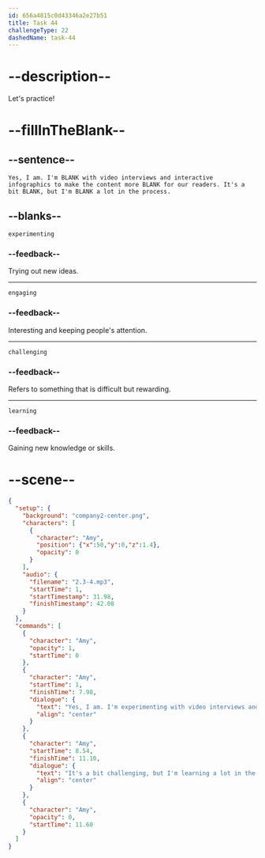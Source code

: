 ```yaml
---
id: 656a4815c0d43346a2e27b51
title: Task 44
challengeType: 22
dashedName: task-44
---
```


<!-- (Audio) Amy: Yes, I am. I'm experimenting with video interviews and interactive infographics to make the content more engaging for our readers. It's a bit challenging, but I'm learning a lot in the process. -->

# --description--

Let's practice!

# --fillInTheBlank--

## --sentence--

`Yes, I am. I'm BLANK with video interviews and interactive infographics to make the content more BLANK for our readers. It's a bit BLANK, but I'm BLANK a lot in the process.`

## --blanks--

`experimenting`

### --feedback--

Trying out new ideas.

---

`engaging`

### --feedback--

Interesting and keeping people's attention.

---

`challenging`

### --feedback--

Refers to something that is difficult but rewarding.

---

`learning`

### --feedback--

Gaining new knowledge or skills.

# --scene--

```json
{
  "setup": {
    "background": "company2-center.png",
    "characters": [
      {
        "character": "Amy",
        "position": {"x":50,"y":0,"z":1.4},
        "opacity": 0
      }
    ],
    "audio": {
      "filename": "2.3-4.mp3",
      "startTime": 1,
      "startTimestamp": 31.98,
      "finishTimestamp": 42.08
    }
  },
  "commands": [
    {
      "character": "Amy",
      "opacity": 1,
      "startTime": 0
    },
    {
      "character": "Amy",
      "startTime": 1,
      "finishTime": 7.98,
      "dialogue": {
        "text": "Yes, I am. I'm experimenting with video interviews and interactive infographics to make the content more engaging for our readers.",
        "align": "center"
      }
    },
    {
      "character": "Amy",
      "startTime": 8.54,
      "finishTime": 11.10,
      "dialogue": {
        "text": "It's a bit challenging, but I'm learning a lot in the process.",
        "align": "center"
      }
    },
    {
      "character": "Amy",
      "opacity": 0,
      "startTime": 11.60
    }
  ]
}
```
